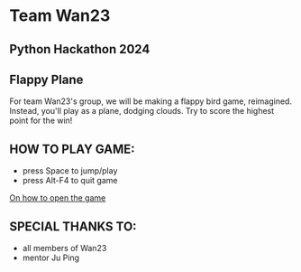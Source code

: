 # Team Wan23
## Python Hackathon 2024
## Flappy Plane

For team Wan23's group, we will be making a flappy bird game, reimagined. Instead, you'll play as a plane, dodging clouds. Try to score the highest point for the win!

## HOW TO PLAY GAME:
- press Space to jump/play
- press Alt-F4 to quit game

[On how to open the game](https://github.com/diamondex187/pythonhackathon2024/wiki)

## SPECIAL THANKS TO:
- all members of Wan23
- mentor Ju Ping
